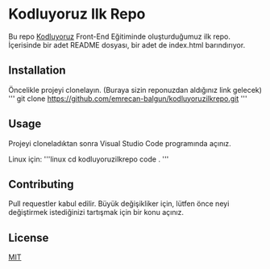 # Kodluyoruz Ilk Repo

Bu repo [Kodluyoruz](https://www.kodluyoruz.org) Front-End Eğitiminde oluşturduğumuz ilk repo. İçerisinde bir adet README dosyası, bir adet de index.html barındırıyor.

## Installation

Öncelikle projeyi clonelayın. (Buraya sizin reponuzdan aldığınız link gelecek)
'''
git clone https://github.com/emrecan-balgun/kodluyoruzilkrepo.git
'''

## Usage

Projeyi cloneladıktan sonra Visual Studio Code programında açınız.

Linux için:
'''linux
cd kodluyoruzilkrepo
code .
'''

## Contributing

Pull requestler kabul edilir. Büyük değişikliker için, lütfen önce neyi değiştirmek istediğinizi tartışmak için bir konu açınız.

## License

[MIT](https://choosealicense.com)